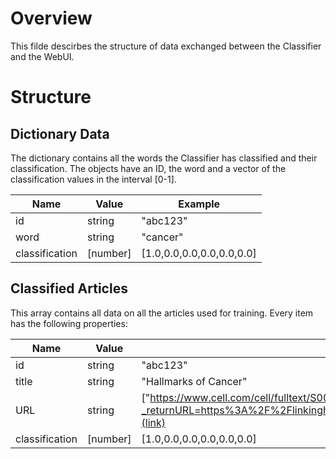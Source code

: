 # Overview

This filde descirbes the structure of data exchanged between the Classifier and the WebUI.

# Structure

## Dictionary Data

The dictionary contains all the words the Classifier has classified and their classification. The objects have an ID, the word and a vector of the classification values in the interval [0-1].

| Name | Value | Example |
|------|-------|---------|
|id|string|"abc123"|
|word|string|"cancer"|
|classification|[number]|[1.0,0.0,0.0,0.0,0.0,0.0]|

## Classified Articles

This array contains all data on all the articles used for training. Every item has the following properties:

| Name | Value | Example |
|------|-------|---------|
| id | string | "abc123" |
| title | string | "Hallmarks of Cancer" |
| URL | string | ["https://www.cell.com/cell/fulltext/S0092-8674(00)81683-9?_returnURL=https%3A%2F%2Flinkinghub.elsevier.com%2Fretrieve%2Fpii%2FS0092867400816839%3Fshowall%3Dtrue"](link)|
|classification|[number]|[1.0,0.0,0.0,0.0,0.0,0.0]|
